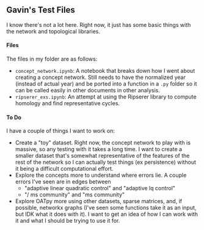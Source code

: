 ## Gavin's Test Files
I know there's not a lot here. Right now, it just has some basic things with the network and topological libraries.

#### Files
The files in my folder are as follows:
- `concept_network.ipynb`: A notebook that breaks down how I went about creating a concept network. Still needs to have the normalized year (instead of actual year) and be ported into a function in a `.py` folder so it can be called easily in other documents in other analysis.
- `ripserer_exs.ipynb`: An attempt at using the Ripserer library to compute homology and find representative cycles.


#### To Do
I have a couple of things I want to work on:
- Create a "toy" dataset. Right now, the concept network to play with is massive, so any testing with it takes a long time. I want to create a smaller dataset that's somewhat representative of the features of the rest of the network so I can actually test things (ex persistence) without it being a difficult computational effort.
- Explore the concepts more to understand where errors lie. A couple errors I've seen are in edges between
    - "adaptive linear quadratic control" and "adaptive lq control"
    - "/ ms community" and "ms community"
- Explore OATpy more using other datasets, sparse matrices, and, if possible, networkx graphs (I've seen some functions take it as an input, but IDK what it does with it). I want to get an idea of how I can work with it and what I should be trying to use it for.
